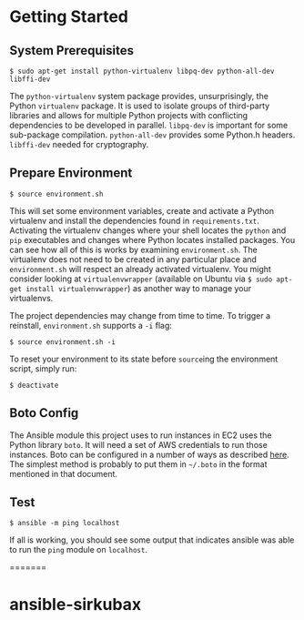 Getting Started
===============


System Prerequisites
--------------------

`$ sudo apt-get install python-virtualenv libpq-dev python-all-dev libffi-dev`

The `python-virtualenv` system package provides, unsurprisingly, the Python
`virtualenv` package. It is used to isolate groups of third-party libraries and
allows for multiple Python projects with conflicting dependencies to be
developed in parallel. `libpq-dev` is important for some sub-package compilation.
`python-all-dev` provides some Python.h headers. `libffi-dev` needed for cryptography. 


Prepare Environment
-------------------

`$ source environment.sh`

This will set some environment variables, create and activate a Python
virtualenv and install the dependencies found in `requirements.txt`. Activating
the virtualenv changes where your shell locates the `python` and `pip`
executables and changes where Python locates installed packages. You can see
how all of this is works by examining `environment.sh`.  The virtualenv does not
need to be created in any particular place and `environment.sh` will respect an
already activated virtualenv. You might consider looking at `virtualenvwrapper`
(available on Ubuntu via `$ sudo apt-get install virtualenvwrapper`) as another
way to manage your virtualenvs.

The project dependencies may change from time to time. To trigger a reinstall,
`environment.sh` supports a `-i` flag:

`$ source environment.sh -i`

To reset your environment to its state before `source`ing the environment
script, simply run:

`$ deactivate`


Boto Config
-----------

The Ansible module this project uses to run instances in EC2 uses the Python
library `boto`. It will need a set of AWS credentials to run those instances.
Boto can be configured in a number of ways as described
[here](http://boto.readthedocs.org/en/latest/boto_config_tut.html). The simplest
method is probably to put them in `~/.boto` in the format mentioned in that
document.


Test
----

`$ ansible -m ping localhost`

If all is working, you should see some output that indicates ansible was able to
run the `ping` module on `localhost`.

=======
# ansible-sirkubax
